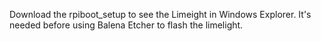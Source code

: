 Download the rpiboot_setup to see the Limeight in Windows Explorer. It's needed before using Balena Etcher to flash the limelight.
